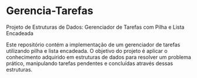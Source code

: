 # Gerencia-Tarefas
Projeto de Estruturas de Dados: Gerenciador de Tarefas com Pilha e Lista Encadeada

Este repositório contém a implementação de um gerenciador de tarefas utilizando pilha e lista encadeada. O objetivo do projeto é aplicar o conhecimento adquirido em estruturas de dados para resolver um problema prático, manipulando tarefas pendentes e concluídas através dessas estruturas.
